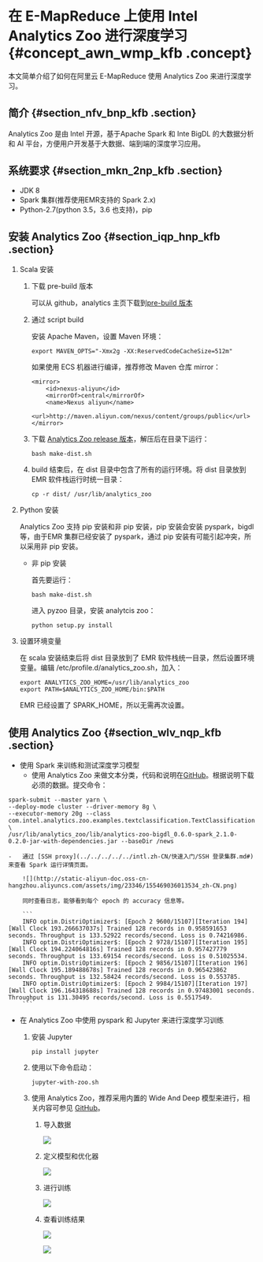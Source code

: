 # 在 E-MapReduce 上使用 Intel Analytics Zoo 进行深度学习 {#concept_awn_wmp_kfb .concept}

本文简单介绍了如何在阿里云 E-MapReduce 使用 Analytics Zoo 来进行深度学习。

## 简介 {#section_nfv_bnp_kfb .section}

Analytics Zoo 是由 Intel 开源，基于Apache Spark 和 Inte BigDL 的大数据分析和 AI 平台，方便用户开发基于大数据、端到端的深度学习应用。

## 系统要求 {#section_mkn_2np_kfb .section}

-   JDK 8
-   Spark 集群\(推荐使用EMR支持的 Spark 2.x\)
-   Python-2.7\(python 3.5，3.6 也支持\)，pip

## 安装 Analytics Zoo {#section_iqp_hnp_kfb .section}

1.  Scala 安装
    1.  下载 pre-build 版本

        可以从 github，analytics 主页下载到[pre-build 版本](https://analytics-zoo.github.io/master/#release-download/)

    2.  通过 script build

        安装 Apache Maven，设置 Maven 环境：

        ```
        export MAVEN_OPTS="-Xmx2g -XX:ReservedCodeCacheSize=512m"
        ```

        如果使用 ECS 机器进行编译，推荐修改 Maven 仓库 mirror：

        ```
        <mirror>
            <id>nexus-aliyun</id>
            <mirrorOf>central</mirrorOf>
            <name>Nexus aliyun</name>
            <url>http://maven.aliyun.com/nexus/content/groups/public</url>
        </mirror>
        ```

    3.  下载 [Analytics Zoo release 版本](https://github.com/intel-analytics/analytics-zoo)，解压后在目录下运行：

        ```
        bash make-dist.sh
        ```

    4.  build 结束后，在 dist 目录中包含了所有的运行环境。将 dist 目录放到 EMR 软件栈运行时统一目录：

        ```
        cp -r dist/ /usr/lib/analytics_zoo
        ```

2.  Python 安装

    Analytics Zoo 支持 pip 安装和非 pip 安装，pip 安装会安装 pyspark，bigdl等，由于EMR 集群已经安装了 pyspark，通过 pip 安装有可能引起冲突，所以采用非 pip 安装。

    -   非 pip 安装

        首先要运行：

        ```
        bash make-dist.sh
        ```

        进入 pyzoo 目录，安装 analytcis zoo：

        ```
        python setup.py install
        ```

3.  设置环境变量

    在 scala 安装结束后将 dist 目录放到了 EMR 软件栈统一目录，然后设置环境变量。编辑 /etc/profile.d/analytics\_zoo.sh，加入：

    ```
    export ANALYTICS_ZOO_HOME=/usr/lib/analytics_zoo
    export PATH=$ANALYTICS_ZOO_HOME/bin:$PATH
    ```

    EMR 已经设置了 SPARK\_HOME，所以无需再次设置。


## 使用 Analytics Zoo {#section_wlv_nqp_kfb .section}

-   使用 Spark 来训练和测试深度学习模型
    -   使用 Analytics Zoo 来做文本分类，代码和说明在[GitHub](https://github.com/intel-analytics/analytics-zoo/tree/master/zoo/src/main/scala/com/intel/analytics/zoo/examples/textclassification)。根据说明下载必须的数据。提交命令：

```
spark-submit --master yarn \
--deploy-mode cluster --driver-memory 8g \
--executor-memory 20g --class com.intel.analytics.zoo.examples.textclassification.TextClassification \
/usr/lib/analytics_zoo/lib/analytics-zoo-bigdl_0.6.0-spark_2.1.0-0.2.0-jar-with-dependencies.jar --baseDir /news
```

    -   通过 [SSH proxy](../../../../../intl.zh-CN/快速入门/SSH 登录集群.md#)来查看 Spark 运行详情页面。

        ![](http://static-aliyun-doc.oss-cn-hangzhou.aliyuncs.com/assets/img/23346/155469036013534_zh-CN.png)

        同时查看日志，能够看到每个 epoch 的 accuracy 信息等。

        ```
        INFO optim.DistriOptimizer$: [Epoch 2 9600/15107][Iteration 194][Wall Clock 193.266637037s] Trained 128 records in 0.958591653 seconds. Throughput is 133.52922 records/second. Loss is 0.74216986.
        INFO optim.DistriOptimizer$: [Epoch 2 9728/15107][Iteration 195][Wall Clock 194.224064816s] Trained 128 records in 0.957427779 seconds. Throughput is 133.69154 records/second. Loss is 0.51025534.
        INFO optim.DistriOptimizer$: [Epoch 2 9856/15107][Iteration 196][Wall Clock 195.189488678s] Trained 128 records in 0.965423862 seconds. Throughput is 132.58424 records/second. Loss is 0.553785.
        INFO optim.DistriOptimizer$: [Epoch 2 9984/15107][Iteration 197][Wall Clock 196.164318688s] Trained 128 records in 0.97483001 seconds. Throughput is 131.30495 records/second. Loss is 0.5517549.
        ```

-   在 Analytics Zoo 中使用 pyspark 和 Jupyter 来进行深度学习训练
    1.  安装 Jupyter

        ```
        pip install jupyter
        ```

    2.  使用以下命令启动：

        ```
        jupyter-with-zoo.sh
        ```

    3.  使用 Analytics Zoo，推荐采用内置的 Wide And Deep 模型来进行，相关内容可参见 [GitHub](https://github.com/intel-analytics/analytics-zoo/tree/master/zoo/src/main/scala/com/intel/analytics/zoo/examples/recommendation)。
        1.  导入数据

            ![](http://static-aliyun-doc.oss-cn-hangzhou.aliyuncs.com/assets/img/23346/155469036013535_zh-CN.png)

        2.  定义模型和优化器

            ![](http://static-aliyun-doc.oss-cn-hangzhou.aliyuncs.com/assets/img/23346/155469036113536_zh-CN.png)

        3.  进行训练

            ![](http://static-aliyun-doc.oss-cn-hangzhou.aliyuncs.com/assets/img/23346/155469036113537_zh-CN.png)

        4.  查看训练结果

            ![](http://static-aliyun-doc.oss-cn-hangzhou.aliyuncs.com/assets/img/23346/155469036113538_zh-CN.png)

            ![](http://static-aliyun-doc.oss-cn-hangzhou.aliyuncs.com/assets/img/23346/155469036113539_zh-CN.png)



